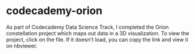# codecademy-orion

As part of Codecademy Data Science Track, I completed the Orion constellation project which maps out data in a 3D visualization. 
To view the project, click on the file. If it doesn't load, you can copy the link and view it on nbviewer.
